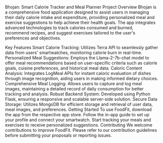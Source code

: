 Bhojan: Smart Calorie Tracker and Meal Planner
Project Overview
Bhojan is a comprehensive food application designed to assist users in managing their daily calorie intake and expenditure, providing personalized meal and exercise suggestions to help achieve their health goals. The app integrates advanced technologies to track calories consumed and burned, recommend recipes, and suggest exercises tailored to the user's preferences and objectives.

Key Features
Smart Calorie Tracking: Utilizes Terra API to seamlessly gather data from users' smartwatches, monitoring calorie burn in real-time.
Personalized Meal Suggestions: Employs the Llama-2-7b-chat model to offer meal recommendations based on user-specific criteria such as calorie goals, cuisine preferences, and historical meal data.
Caloric Content Analysis: Integrates LogMeal APIs for instant caloric evaluation of dishes through image recognition, aiding users in making informed dietary choices.
Comprehensive Meal Logging: Allows users to capture and log meal images, maintaining a detailed record of daily consumption for better tracking and analysis.
Robust Backend System: Developed using Python Flask, ensuring a responsive and scalable server-side solution.
Secure Data Storage: Utilizes MongoDB for efficient storage and retrieval of user data, meal images, and preferences.
Getting Started
To use FoodFit, download the app from the respective app store.
Follow the in-app guide to set up your profile and connect your smartwatch.
Start tracking your meals and exercises to receive personalized suggestions.
Contributing
We welcome contributions to improve FoodFit. Please refer to our contribution guidelines before submitting your proposals or reporting issues.
